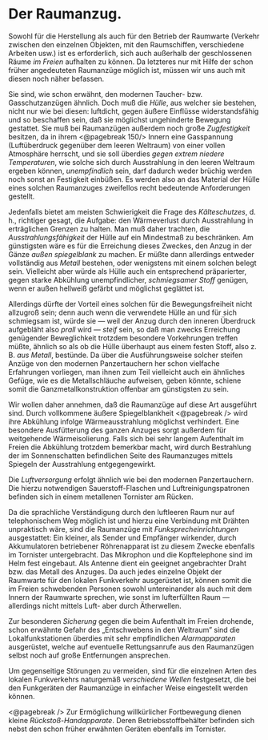 Der Raumanzug.
==============

Sowohl für die Herstellung als auch für den Betrieb der Raumwarte
(Verkehr zwischen den einzelnen Objekten, mit den Raumschiffen,
verschiedene Arbeiten usw.) ist es erforderlich, sich auch
außerhalb der geschlossenen Räume *im Freien* aufhalten zu
können. Da letzteres nur mit Hilfe der schon früher angedeuteten
Raumanzüge möglich ist, müssen wir uns auch mit diesen
noch näher befassen.

Sie sind, wie schon erwähnt, den modernen Taucher- bzw.
Gasschutzanzügen ähnlich. Doch muß die *Hülle*, aus welcher
sie bestehen, nicht nur wie bei diesen: luftdicht, gegen äußere
Einflüsse widerstandsfähig und so beschaffen sein, daß sie möglichst
ungehinderte Bewegung gestattet. Sie muß bei Raumanzügen
außerdem noch große *Zugfestigkeit* besitzen, da in ihrem
<@pagebreak 150/> Innern eine Gasspannung (Luftüberdruck gegenüber dem leeren
Weltraum) von einer vollen Atmosphäre herrscht, und sie soll
überdies *gegen extrem niedere Temperaturen*, wie solche
sich durch Ausstrahlung in den leeren Weltraum ergeben können,
*unempfindlich* sein, darf dadurch weder brüchig werden
noch sonst an Festigkeit einbüßen. Es werden also an das Material
der Hülle eines solchen Raumanzuges zweifellos recht bedeutende
Anforderungen gestellt.

Jedenfalls bietet am meisten Schwierigkeit die Frage des *Kälteschutzes*,
d. h., richtiger gesagt, die Aufgabe: den Wärmeverlust
durch Ausstrahlung in erträglichen Grenzen zu halten. Man
muß daher trachten, die *Ausstrahlungsfähigkeit* der Hülle
auf ein Mindestmaß zu beschränken. Am günstigsten wäre es
für die Erreichung dieses Zweckes, den Anzug in der Gänze
*außen spiegelblank* zu machen. Er müßte dann allerdings
entweder vollständig aus *Metall* bestehen, oder wenigstens mit
einem solchen belegt sein. Vielleicht aber würde als Hülle auch
ein entsprechend präparierter, gegen starke Abkühlung unempfindlicher,
*schmiegsamer Stoff* genügen, wenn er außen hellweiß
gefärbt und möglichst geglättet ist.

Allerdings dürfte der Vorteil eines solchen für die Bewegungsfreiheit
nicht allzugroß sein; denn auch wenn die verwendete
Hülle an und für sich schmiegsam ist, würde sie — weil der
Anzug durch den inneren Überdruck aufgebläht also *prall* wird
— *steif* sein, so daß man zwecks Erreichung genügender Beweglichkeit
trotzdem besondere Vorkehrungen treffen müßte,
ähnlich so als ob die Hülle überhaupt aus einem festen Stoff,
also z. B. *aus Metall*, bestünde. Da über die Ausführungsweise
solcher steifen Anzüge von den modernen Panzertauchern
her schon vielfache Erfahrungen vorliegen, man ihnen zum Teil
vielleicht auch ein ähnliches Gefüge, wie es die Metallschläuche
aufweisen, geben könnte, schiene somit die Ganzmetallkonstruktion
offenbar am günstigsten zu sein.

Wir wollen daher annehmen, daß die Raumanzüge auf diese
Art ausgeführt sind. Durch vollkommene äußere Spiegelblankheit
<@pagebreak /> wird ihre Abkühlung infolge Wärmeausstrahlung möglichst
verhindert. Eine besondere Ausfütterung des ganzen Anzuges
sorgt außerdem für weitgehende Wärmeisolierung. Falls sich bei
sehr langem Aufenthalt im Freien die Abkühlung trotzdem bemerkbar
macht, wird durch Bestrahlung der im Sonnenschatten
befindlichen Seite des Raumanzuges mittels Spiegeln der Ausstrahlung
entgegengewirkt.

Die *Luftversorgung* erfolgt ähnlich wie bei den modernen
Panzertauchern. Die hierzu notwendigen Sauerstoff-Flaschen und
Luftreinigungspatronen befinden sich in einem metallenen Tornister
am Rücken.

Da die sprachliche Verständigung durch den luftleeren Raum
nur auf telephonischem Weg möglich ist und hierzu eine Verbindung
mit Drähten unpraktisch wäre, sind die Raumanzüge
mit *Funksprecheinrichtungen* ausgestattet: Ein kleiner, als
Sender und Empfänger wirkender, durch Akkumulatoren betriebener
Röhrenapparat ist zu diesem Zwecke ebenfalls im Tornister
untergebracht. Das Mikrophon und die Kopftelephone sind im
Helm fest eingebaut. Als Antenne dient ein geeignet angebrachter
Draht bzw. das Metall des Anzuges. Da auch jedes einzelne Objekt der
Raumwarte für den lokalen Funkverkehr ausgerüstet ist, können
somit die im Freien schwebenden Personen sowohl untereinander
als auch mit dem Innern der Raumwarte sprechen, wie sonst im
lufterfüllten Raum — allerdings nicht mittels Luft- aber durch
Ätherwellen.

Zur besonderen *Sicherung* gegen die beim Aufenthalt im
Freien drohende, schon erwähnte Gefahr des „Entschwebens in
den Weltraum” sind die Lokalfunkstationen überdies mit sehr
empfindlichen *Alarmapparaten* ausgerüstet, welche auf eventuelle
Rettungsanrufe aus den Raumanzügen selbst noch auf große
Entfernungen ansprechen.

Um gegenseitige Störungen zu vermeiden, sind für die einzelnen
Arten des lokalen Funkverkehrs naturgemäß *verschiedene
Wellen* festgesetzt, die bei den Funkgeräten der Raumanzüge
in einfacher Weise eingestellt werden können.

<@pagebreak /> Zur Ermöglichung willkürlicher Fortbewegung dienen kleine
*Rückstoß-Handapparate*. Deren Betriebsstoffbehälter befinden
sich nebst den schon früher erwähnten Geräten ebenfalls im
Tornister.

